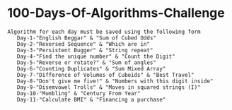 # 100-Days-Of-Algorithms-Challenge
    Algorithm for each day must be saved using the following form
       Day-1-"English Beggar" & "Sum of Cubed Odds"
       Day-2-"Reversed Sequence" & "Which are in"
       Day-3-"Persistent Bugger" & "String repeat"
       Day-4-"Find the unique number" & "Count the Digit" 
       Day-5-"Reverse or rotate?" & "Sum of angles"  
       Day-6-"Counting Duplicates" & "Sum Mixed Array"   
       Day-7-"Difference of Volumes of Cuboids" & "Best Travel"   
       Day-8-"Don't give me five!" & "Numbers with this digit inside"   
       Day-9-"Disemvowel Trolls" & "Moves in squared strings (I)"  
       Day-10-"Mumbling" & "Century From Year"  
       Day-11-"Calculate BMI" & "Financing a purchase"   

